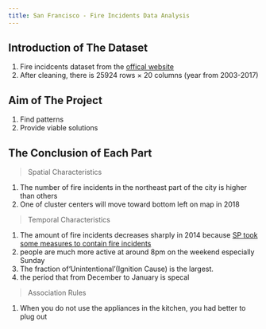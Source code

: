 ```yaml
---
title: San Francisco - Fire Incidents Data Analysis
---
```


## Introduction of The Dataset
1. Fire incidcents dataset from the [offical website](https://datasf.org/opendata/)
2. After cleaning, there is 25924 rows × 20 columns (year from 2003-2017)

## Aim of The Project
1. Find patterns 
2. Provide viable solutions

## The Conclusion of Each Part
> Spatial Characteristics

1. The number of fire incidents in the northeast part of the city is higher than others
2. One of cluster centers will move toward bottom left on map in 2018

>Temporal Characteristics

1. The amount of fire incidents decreases sharply in 2014 because [SP took some measures to contain fire incidents]((https://www.cbsnews.com/sanfrancisco/news/new-sf-budget-allows-for-hundreds-more-police-officers-firefighters/))
2. people are much more active at around 8pm on the weekend especially Sunday
3. The fraction of‘Unintentional’(Ignition Cause) is the largest.
4. the period that from December to January is specal
   
>Association Rules
1. When you do not use the appliances in the kitchen, you had better to plug out





